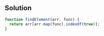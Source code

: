 ## Solution


```js
function findElement(arr, func) {
  return arr[arr.map(func).indexOf(true)];
}
```